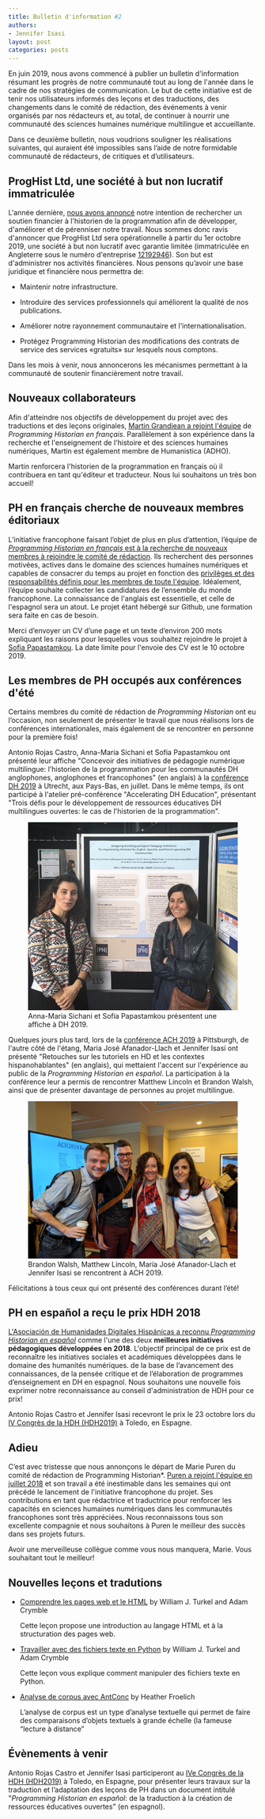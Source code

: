 ```yaml
---
title: Bulletin d'information #2
authors:
- Jennifer Isasi
layout: post
categories: posts
---
```


En juin 2019, nous avons commencé à publier un bulletin d'information résumant les progrès de notre communauté tout au long de l'année dans le cadre de nos stratégies de communication. Le but de cette initiative est de tenir nos utilisateurs informés des leçons et des traductions, des changements dans le comité de rédaction, des événements à venir organisés par nos rédacteurs et, au total, de continuer à nourrir une communauté des sciences humaines numérique multilingue et accueillante.

Dans ce deuxième bulletin, nous voudrions souligner les réalisations suivantes, qui auraient été impossibles sans l’aide de notre formidable communauté de rédacteurs, de critiques et d’utilisateurs.



## ProgHist Ltd, une société à but non lucratif immatriculée 

L'année dernière, [nous avons annoncé](https://programminghistorian.org/fr/nous-soutenir) notre intention de rechercher un soutien financier à l'historien de la programmation afin de développer, d'améliorer et de pérenniser notre travail. Nous sommes donc ravis d'annoncer que ProgHist Ltd sera opérationnelle à partir du 1er octobre 2019, une société à but non lucratif avec garantie limitée (immatriculée en Angleterre sous le numéro d'entreprise [12192946](https://beta.companieshouse.gov.uk/company/12192946)). Son but est d'administrer nos activités financières. Nous pensons qu’avoir une base juridique et financière nous permettra de:

- Maintenir notre infrastructure.

- Introduire des services professionnels qui améliorent la qualité de nos publications.
- Améliorer notre rayonnement communautaire et l'internationalisation.
- Protégez Programming Historian des modifications des contrats de service des services «gratuits» sur lesquels nous comptons.

Dans les mois à venir, nous annoncerons les mécanismes permettant à la communauté de soutenir financièrement notre travail.



## Nouveaux collaborateurs

Afin d'atteindre nos objectifs de développement du projet avec des traductions et des leçons originales, [Martin Grandjean a rejoint l'équipe](https://programminghistorian.org/posts/welcome-martin-grandjean) de *Programming Historian en français*. Parallèlement à son expérience dans la recherche et l'enseignement de l'histoire et des sciences humaines numériques, Martin est également membre de Humanistica (ADHO).

Martin renforcera l'historien de la programmation en français où il contribuera en tant qu'éditeur et traducteur. Nous lui souhaitons un très bon accueil!



## PH en français cherche de nouveaux membres éditoriaux

L’initiative francophone faisant l’objet de plus en plus d’attention, l’équipe de  [*Programming Historian en français* est à la recherche de nouveaux membres à rejoindre le comité de rédaction](https://programminghistorian.org/posts/call-for-fr-members). Ils recherchent des personnes motivées, actives dans le domaine des sciences humaines numériques et capables de consacrer du temps au projet en fonction des [privilèges et des responsabilités définis pour les membres de toute l'équipe](https://github.com/programminghistorian/jekyll/wiki/Privileges-and-Responsibilities-of-Membership). Idéalement, l’équipe souhaite collecter les candidatures de l’ensemble du monde francophone. La connaissance de l'anglais est essentielle, et celle de l'espagnol sera un atout. Le projet étant hébergé sur Github, une formation sera faite en cas de besoin.

Merci d’envoyer un CV d’une page et un texte d’environ 200 mots expliquant les raisons pour lesquelles vous souhaitez rejoindre le projet à [Sofia Papastamkou](mailto:sofia.papastamkou@gmail.com). La date limite pour l'envoie des CV est le 10 octobre 2019.



## Les membres de PH occupés aux conférences d'été

Certains membres du comité de rédaction de *Programming Historian* ont eu l’occasion, non seulement de présenter le travail que nous réalisons lors de conférences internationales, mais également de se rencontrer en personne pour la première fois!

Antonio Rojas Castro, Anna-Maria Sichani et Sofia Papastamkou ont présenté leur affiche "Concevoir des initiatives de pédagogie numérique multilingue: l'historien de la programmation pour les communautés DH anglophones, anglophones et francophones" (en anglais) à la [conférence DH 2019](https://dh2019.adho.org) à Utrecht, aux Pays-Bas, en juillet. Dans le même temps, ils ont participé à l'atelier pré-conférence "Accelerating DH Education", présentant "Trois défis pour le développement de ressources éducatives DH multilingues ouvertes: le cas de l'historien de la programmation".

<p><figure><img src="/images/blog/dh-2019-poster.JPG" alt="
Une photo d'Anna-Maria Sichani et Sofia Papastamkou à côté de leur affiche à DH 2019."/><figcaption>Anna-Maria Sichani et Sofia Papastamkou présentent une affiche à DH 2019.</figcaption></figure></p>

Quelques jours plus tard, lors de la [conférence ACH 2019](http://ach2019.ach.org) à Pittsburgh, de l'autre côté de l'étang, Maria José Afanador-Llach et Jennifer Isasi ont présenté "Retouches sur les tutoriels en HD et les contextes hispanohablantes" (en anglais), qui mettaient l'accent sur l'expérience au public de la *Programming Historian en español*. La participation à la conférence leur a permis de rencontrer Matthew Lincoln et Brandon Walsh, ainsi que de présenter davantage de personnes au projet multilingue.

<p><figure><img src="/images/blog/ach-2019-presentation.jpg" alt="Une photo de Brandon Walsh, Matthew Lincoln, María José Afanador-Llach et Jennifer Isasi à ACH 2019."/><figcaption>Brandon Walsh, Matthew Lincoln, María José Afanador-Llach et Jennifer Isasi se rencontrent à ACH 2019.</figcaption></figure></p>

Félicitations à tous ceux qui ont présenté des conférences durant l’été!



## PH en español a reçu le prix HDH 2018

[L'Asociación de Humanidades Digitales Hispánicas a reconnu *Programming Historian en español*](https://programminghistorian.org/posts/premio-hdh-2018) comme l'une des deux **meilleures initiatives pédagogiques développées en 2018**. L'objectif principal de ce prix est de reconnaître les initiatives sociales et académiques développées dans le domaine des humanités numériques. de la base de l’avancement des connaissances, de la pensée critique et de l’élaboration de programmes d’enseignement en DH en espagnol. Nous souhaitons une nouvelle fois exprimer notre reconnaissance au conseil d'administration de HDH pour ce prix!

Antonio Rojas Castro et Jennifer Isasi recevront le prix le 23 octobre lors du [IV Congrès de la HDH (HDH2019)](https://eventos.uclm.es/24964/detail/iv-congreso-internacional-de-la-asociacion-de-humanidades-digitales-hispanicas.html) à Toledo, en Espagne.



## Adieu

C’est avec tristesse que nous annonçons le départ de Marie Puren du comité de rédaction de Programming Historian*. [Puren a rejoint l'équipe en juillet 2018](https://programminghistorian.org/posts/FR-team) et son travail a été inestimable dans les semaines qui ont précédé le lancement de l'initiative francophone du projet. Ses contributions en tant que rédactrice et traductrice pour renforcer les capacités en sciences humaines numériques dans les communautés francophones sont très appréciées. Nous reconnaissons tous son excellente compagnie et nous souhaitons à Puren le meilleur des succès dans ses projets futurs.

Avoir une merveilleuse collègue comme vous nous manquera, Marie. Vous souhaitant tout le meilleur!



## Nouvelles leçons et tradutions

- [Comprendre les pages web et le HTML](https://programminghistorian.org/fr/lecons/comprendre-les-pages-web) by William J. Turkel and Adam Crymble

  Cette leçon propose une introduction au langage HTML et à la structuration des pages web.

- [Travailler avec des fichiers texte en Python](https://programminghistorian.org/fr/lecons/travailler-avec-des-fichiers-texte) by William J. Turkel and Adam Crymble

  Cette leçon vous explique comment manipuler des fichiers texte en Python.

- [Analyse de corpus avec AntConc](https://programminghistorian.org/fr/lecons/analyse-corpus-antconc) by Heather Froelich

  L’analyse de corpus est un type d’analyse textuelle qui permet de faire des comparaisons d’objets textuels à grande échelle (la fameuse “lecture à distance” 



## Évènements à venir 
Antonio Rojas Castro et Jennifer Isasi participeront au [IVe Congrès de la HDH (HDH2019)](https://eventos.uclm.es/24964/detail/iv-congreso-internacional-de-la-asociacion-de-humanidades-digitales-hispanicas.html) à Toledo, en Espagne, pour présenter leurs travaux sur la traduction et l’adaptation des leçons de PH dans un document intitulé  "*Programming Historian en español*: de la traduction à la création de ressources éducatives ouvertes" (en espagnol). 